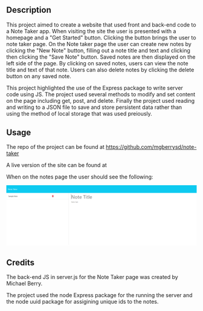 # <note-taker>

## Description

This project aimed to create a website that used front and back-end code to a Note Taker app. When visiting the site the user is presented with a homepage and a "Get Started" button. Clicking the button brings the user to note taker page. On the Note taker page the user can create new notes by clicking the "New Note" button, filling out a note title and text and clicking then clicking the "Save Note" button. Saved notes are then displayed on the left side of the page. By clicking on saved notes, users can view the note title and text of that note. Users can also delete notes by clicking the delete button on any saved note.

This project highlighted the use of the Express package to write server code using JS. The project used several methods to modify and set content on the page including get, post, and delete. Finally the project used reading and writing to a JSON file to save and store persistent data rather than using the method of local storage that was used preiously.

## Usage

The repo of the project can be found at https://github.com/mgberrysd/note-taker

A live version of the site can be found at

When on the notes page the user should see the following:

![Deployed version of the note taker app](assets/note_taker_ex.png)


## Credits

The back-end JS in server.js for the Note Taker page was created by Michael Berry.

The project used the node Express package for the running the server and the node uuid package for assigining unique ids to the notes.